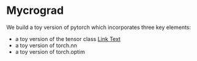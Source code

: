 # Mycrograd

We build a toy version of pytorch which incorporates three key elements: 
- a toy version of the tensor class [Link Text](https://www.example.com)
- a toy version of torch.nn
- a toy version of torch.optim
